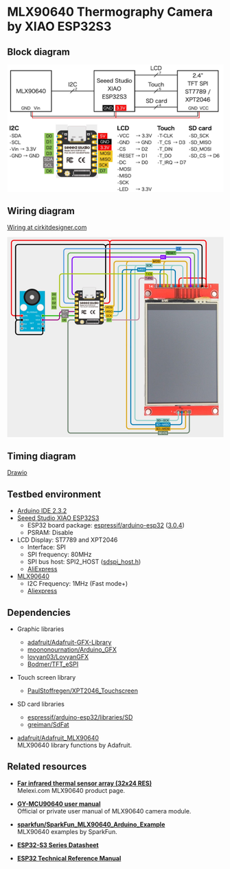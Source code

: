 # MLX90640 Thermography Camera by XIAO ESP32S3

## Block diagram

![Block diagram](BlockDiagram.jpg)

## Wiring diagram

[Wiring at cirkitdesigner.com](https://app.cirkitdesigner.com/project/837fd6ec-a7d8-4381-a41f-4b953adefee0 "Cirkit Designer IDE")

![MLX90640 on bread board](MLX90640-XIAO-ESP32.jpg)

## Timing diagram

[Drawio](https://drive.google.com/file/d/1W-xelIn-PvofRw0Ya43I02ksVurOTiDk/view?usp=sharing)

## Testbed environment

- [Arduino IDE 2.3.2][1]
- [Seeed Studio XIAO ESP32S3][2]
  - ESP32 board package: [espressif/arduino-esp32][3] ([3.0.4][4])
  - PSRAM: Disable
- LCD Display: ST7789 and XPT2046
  - Interface: SPI
  - SPI frequency: 80MHz
  - SPI bus host: SPI2_HOST ([sdspi_host.h][5])
  - [AliExpress][6]
- [MLX90640][7]
  - I2C Frequency: 1MHz (Fast mode+)
  - [Aliexpress][8]

## Dependencies

- Graphic libraries
  - [adafruit/Adafruit-GFX-Library][18]
  - [moononournation/Arduino_GFX][19]
  - [lovyan03/LovyanGFX][20]
  - [Bodmer/TFT_eSPI][21]

- Touch screen library
  - [PaulStoffregen/XPT2046_Touchscreen][13]

- SD card libraries
  - [espressif/arduino-esp32/libraries/SD][14]
  - [greiman/SdFat][17]

- [adafruit/Adafruit_MLX90640][11]  
  MLX90640 library functions by Adafruit.

## Related resources

- [**Far infrared thermal sensor array (32x24 RES)**][9]  
  Melexi.com MLX90640 product page.

- [**GY-MCU90640 user manual**][10]  
  Official or private user manual of MLX90640 camera module.

- [**sparkfun/SparkFun_MLX90640_Arduino_Example**][12]  
  MLX90640 examples by SparkFun.

- [**ESP32-S3 Series Datasheet**][15]

- [**ESP32 Technical Reference Manual**][16]

[1]: https://www.arduino.cc/en/software "Software - Arduino"

[2]: https://wiki.seeedstudio.com/xiao_esp32s3_getting_started/ "Getting Started with Seeed Studio XIAO ESP32S3 (Sense) - Seeed Studio Wiki"

[3]: https://github.com/espressif/arduino-esp32 "espressif/arduino-esp32: Arduino core for the ESP32"
[4]: https://github.com/espressif/arduino-esp32/releases/tag/3.0.4 "Release Arduino Release v3.0.4 based on ESP-IDF v5.1.4+ · espressif/arduino-esp32"

[5]: https://github.com/espressif/esp-idf/blob/master/components/esp_driver_sdspi/include/driver/sdspi_host.h#L23-L29 "esp-idf/components/esp_driver_sdspi/include/driver/sdspi_host.h at master · espressif/esp-idf"

[6]: https://www.aliexpress.com/item/1005006198656280.html

[7]: https://www.melexis.com/en/documents/documentation/datasheets/datasheet-mlx90640 "Datasheet for MLX90640 I Melexis"

[8]: https://www.aliexpress.com/item/1005006674751991.html

[9]: https://www.melexis.com/en/product/MLX90640/Far-Infrared-Thermal-Sensor-Array "Far Infrared Thermal Sensor Array (32x24 RES) I Melexis"

[10]: https://github.com/vvkuryshev/GY-MCU90640-RPI-Python/blob/master/GY_MCU9064%20user%20manual%20v1.pdf "vvkuryshev/GY-MCU90640-RPI-Python: The script to connect the thermal image module GY-MCU90640 to Raspberry Pi."

[11]: https://github.com/adafruit/Adafruit_MLX90640 "adafruit/Adafruit_MLX90640: MLX90640 library functions"

[12]: https://github.com/sparkfun/SparkFun_MLX90640_Arduino_Example "sparkfun/SparkFun_MLX90640_Arduino_Example: Controlling and reading from the MLX90640 IR array thermal imaging sensor"

[13]: https://github.com/PaulStoffregen/XPT2046_Touchscreen "PaulStoffregen/XPT2046_Touchscreen: Touchscreen Arduino Library for XPT2046 Touch Controller Chip"

[14]: https://github.com/espressif/arduino-esp32/tree/master/libraries/SD "arduino-esp32/libraries/SD at master · espressif/arduino-esp32"

[15]: https://www.espressif.com/sites/default/files/documentation/esp32-s3_datasheet_en.pdf
[16]: https://www.espressif.com/sites/default/files/documentation/esp32_technical_reference_manual_en.pdf

[17]: https://github.com/greiman/SdFat "greiman/SdFat: Arduino FAT16/FAT32 exFAT Library"

[18]: https://github.com/adafruit/Adafruit-GFX-Library "adafruit/Adafruit-GFX-Library: Adafruit GFX graphics core Arduino library, this is the &#39;core&#39; class that all our other graphics libraries derive from"

[19]: https://github.com/moononournation/Arduino_GFX "moononournation/Arduino_GFX: Arduino GFX developing for various color displays and various data bus interfaces"

[20]: https://github.com/lovyan03/LovyanGFX "lovyan03/LovyanGFX: SPI LCD graphics library for ESP32 (ESP-IDF/ArduinoESP32) / ESP8266 (ArduinoESP8266) / SAMD51(Seeed ArduinoSAMD51)"

[21]: https://github.com/Bodmer/TFT_eSPI "Bodmer/TFT_eSPI: Arduino and PlatformIO IDE compatible TFT library optimised for the Raspberry Pi Pico (RP2040), STM32, ESP8266 and ESP32 that supports different driver chips"
